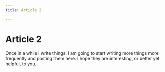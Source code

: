 ```yaml
---
title: Article 2

---
```


# Article 2

Once in a while I write things. I am going
to start writing more things more frequently
and posting them here. I hope they are
interesting, or better yet helpful, to you.
